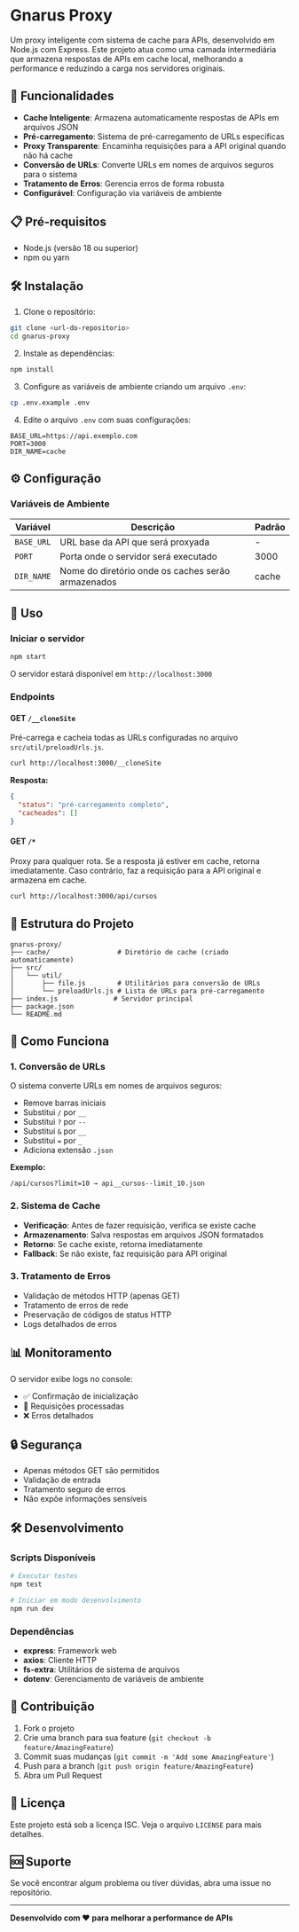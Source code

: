# Gnarus Proxy

Um proxy inteligente com sistema de cache para APIs, desenvolvido em Node.js com Express. Este projeto atua como uma camada intermediária que armazena respostas de APIs em cache local, melhorando a performance e reduzindo a carga nos servidores originais.

## 🚀 Funcionalidades

- **Cache Inteligente**: Armazena automaticamente respostas de APIs em arquivos JSON
- **Pré-carregamento**: Sistema de pré-carregamento de URLs específicas
- **Proxy Transparente**: Encaminha requisições para a API original quando não há cache
- **Conversão de URLs**: Converte URLs em nomes de arquivos seguros para o sistema
- **Tratamento de Erros**: Gerencia erros de forma robusta
- **Configurável**: Configuração via variáveis de ambiente

## 📋 Pré-requisitos

- Node.js (versão 18 ou superior)
- npm ou yarn

## 🛠️ Instalação

1. Clone o repositório:
```bash
git clone <url-do-repositorio>
cd gnarus-proxy
```

2. Instale as dependências:
```bash
npm install
```

3. Configure as variáveis de ambiente criando um arquivo `.env`:
```bash
cp .env.example .env
```

4. Edite o arquivo `.env` com suas configurações:
```env
BASE_URL=https://api.exemplo.com
PORT=3000
DIR_NAME=cache
```

## ⚙️ Configuração

### Variáveis de Ambiente

| Variável | Descrição | Padrão |
|----------|-----------|--------|
| `BASE_URL` | URL base da API que será proxyada | - |
| `PORT` | Porta onde o servidor será executado | 3000 |
| `DIR_NAME` | Nome do diretório onde os caches serão armazenados | cache |

## 🚀 Uso

### Iniciar o servidor

```bash
npm start
```

O servidor estará disponível em `http://localhost:3000`

### Endpoints

#### GET `/__cloneSite`
Pré-carrega e cacheia todas as URLs configuradas no arquivo `src/util/preloadUrls.js`.

```bash
curl http://localhost:3000/__cloneSite
```

**Resposta:**
```json
{
  "status": "pré-carregamento completo",
  "cacheados": []
}
```

#### GET `/*`
Proxy para qualquer rota. Se a resposta já estiver em cache, retorna imediatamente. Caso contrário, faz a requisição para a API original e armazena em cache.

```bash
curl http://localhost:3000/api/cursos
```

## 📁 Estrutura do Projeto

```
gnarus-proxy/
├── cache/                 # Diretório de cache (criado automaticamente)
├── src/
│   └── util/
│       ├── file.js        # Utilitários para conversão de URLs
│       └── preloadUrls.js # Lista de URLs para pré-carregamento
├── index.js              # Servidor principal
├── package.json
└── README.md
```

## 🔧 Como Funciona

### 1. Conversão de URLs
O sistema converte URLs em nomes de arquivos seguros:
- Remove barras iniciais
- Substitui `/` por `__`
- Substitui `?` por `--`
- Substitui `&` por `__`
- Substitui `=` por `_`
- Adiciona extensão `.json`

**Exemplo:**
```
/api/cursos?limit=10 → api__cursos--limit_10.json
```

### 2. Sistema de Cache
- **Verificação**: Antes de fazer requisição, verifica se existe cache
- **Armazenamento**: Salva respostas em arquivos JSON formatados
- **Retorno**: Se cache existe, retorna imediatamente
- **Fallback**: Se não existe, faz requisição para API original

### 3. Tratamento de Erros
- Validação de métodos HTTP (apenas GET)
- Tratamento de erros de rede
- Preservação de códigos de status HTTP
- Logs detalhados de erros

## 📊 Monitoramento

O servidor exibe logs no console:
- ✅ Confirmação de inicialização
- 📝 Requisições processadas
- ❌ Erros detalhados

## 🔒 Segurança

- Apenas métodos GET são permitidos
- Validação de entrada
- Tratamento seguro de erros
- Não expõe informações sensíveis

## 🛠️ Desenvolvimento

### Scripts Disponíveis

```bash
# Executar testes
npm test

# Iniciar em modo desenvolvimento
npm run dev
```

### Dependências

- **express**: Framework web
- **axios**: Cliente HTTP
- **fs-extra**: Utilitários de sistema de arquivos
- **dotenv**: Gerenciamento de variáveis de ambiente

## 🤝 Contribuição

1. Fork o projeto
2. Crie uma branch para sua feature (`git checkout -b feature/AmazingFeature`)
3. Commit suas mudanças (`git commit -m 'Add some AmazingFeature'`)
4. Push para a branch (`git push origin feature/AmazingFeature`)
5. Abra um Pull Request

## 📝 Licença

Este projeto está sob a licença ISC. Veja o arquivo `LICENSE` para mais detalhes.

## 🆘 Suporte

Se você encontrar algum problema ou tiver dúvidas, abra uma issue no repositório.

---

**Desenvolvido com ❤️ para melhorar a performance de APIs** 